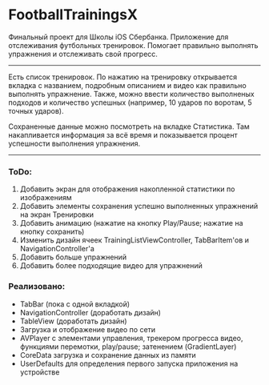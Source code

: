 FootballTrainingsX
===
Финальный проект для Школы iOS Сбербанка. Приложение для отслеживания футбольных тренировок. Помогает правильно выполнять упражнения и отслеживать свой прогресс.
***
Есть список тренировок. По нажатию на тренировку открывается вкладка с названием, подробным описанием и видео как правильно выполнять упражнение. Также, можно ввести количество выполненых подходов и количество успешных (например, 10 ударов по воротам, 5 точных ударов). 

Сохраненные данные можно посмотреть на вкладке Статистика. Там накапливается информация за всё время и показывается процент успешности выполнения упражнения.
***
### ToDo: 
1. Добавить экран для отображения накопленной статистики по изображениям
2. Добавить элементы сохранения успешно выполненных упражнений на экран Тренировки
3. Добавить анимацию (нажатие на кнопку Play/Pause; нажатие на кнопку сохранить)
4. Изменить дизайн ячеек TrainingListViewController, TabBarItem'ов и NavigationController'а
5. Добавить больше упражнений
6. Добавить более подходящие видео для упражнений

### Реализовано:
* TabBar (пока с одной вкладкой)
* NavigationController (доработать дизайн)
* TableView (доработать дизайн)
* Загрузка и отображение видео по сети
* AVPlayer с элементами управления, трекером прогресса видео, функциями перемотки, play/pause; затенением (GradientLayer)
* CoreData загрузка и сохранение данных из памяти
* UserDefaults для определения первого запуска приложения на устройстве
